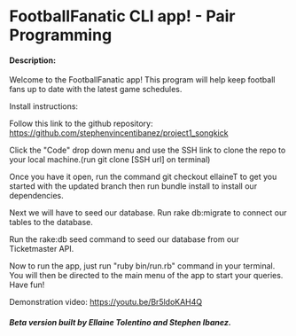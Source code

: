 # FootballFanatic CLI app! - Pair Programming
#### Description:

Welcome to the FootballFanatic app! This program will help keep football fans up to date with the latest game schedules.

Install instructions:

Follow this link to the github repository: https://github.com/stephenvincentibanez/project1_songkick

Click the "Code" drop down menu and use the SSH link to clone the repo to your local machine.(run git clone [SSH url] on terminal)

Once you have it open, run the command git checkout ellaineT to get you started with the updated branch then run bundle install to install our dependencies.

Next we will have to seed our database. Run rake db:migrate to connect our tables to the database.

Run the rake:db seed command to seed our database from our Ticketmaster API.

Now to run the app, just run "ruby bin/run.rb" command in your terminal. You will then be directed to the main menu of the app to start your queries. Have fun!

Demonstration video: https://youtu.be/Br5ldoKAH4Q

##### Beta version built by Ellaine Tolentino and Stephen Ibanez.

